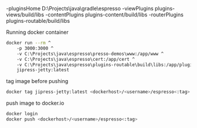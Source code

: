 -pluginsHome
D:\Projects\java\gradle\espresso
-viewPlugins
plugins-views/build/libs
-contentPlugins
plugins-content/build/libs
-routerPlugins
plugins-routable/build/libs

Running docker container

```bash
docker run --rm ^
    -p 3000:3000 ^
    -v C:\Projects\java\espresso\presso-demos\www:/app/www ^
    -v C:\Projects\java\espresso\cert:/app/cert ^
    -v C:\Projects\java\espresso\plugins-routable\build\libs:/app/plugins/router ^
    jipress-jetty:latest
 ```

tag image before pushing

```bash
docker tag jipress-jetty:latest <dockerhost>/<username>/espresso<:tag>
```

push image to docker.io

```bash
docker login
docker push <dockerhost>/<username>/espresso<:tag>
```